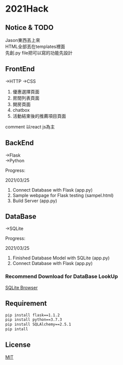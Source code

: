 # 2021Hack

## Notice & TODO

Jason東西丟上來  
HTML全部丟在templates裡面  
先創.py file把可以寫的功能先設計

## FrontEnd

->HTTP 
->CSS

1. 優惠選擇頁面 
2. 房間列表頁面
3. 開房頁面
4. chatbox
5. 活動結束後的推薦項目頁面

comment
以react js為主



## BackEnd

->Flask  
->Python

Progress:  

2021/03/25
1. Connect Database with Flask (app.py)
2. Sample webpage for Flask testing (sampel.html)  
3. Build Server (app.py)



## DataBase
->SQLite

Progress:  

2021/03/25
1. Finished Database Model with SQLite (app.py)  
2. Connect Database with Flask (app.py)

### Recommend Download for DataBase LookUp

[SQLite Browser](https://sqlitebrowser.org/)


## Requirement

```bash
pip install flask==1.1.2
pip install python==3.7.3
pip install SQLAlchemy==2.5.1  
pip intall
```  

## License
[MIT](https://choosealicense.com/licenses/mit/)
